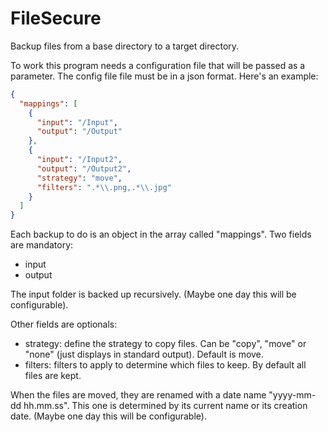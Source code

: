 # FileSecure

Backup files from a base directory to a target directory.

To work this program needs a configuration file that will be passed as a parameter. The config file file must be in a json format. Here's an example:
```json
{
  "mappings": [
    {
      "input": "/Input",
      "output": "/Output"
    },
    {
      "input": "/Input2",
      "output": "/Output2",
      "strategy": "move",
      "filters": ".*\\.png,.*\\.jpg"
    }
  ]
}
```

Each backup to do is an object in the array called "mappings". Two fields are mandatory:
* input
* output

The input folder is backed up recursively. (Maybe one day this will be configurable).

Other fields are optionals:
* strategy: define the strategy to copy files. Can be "copy", "move" or "none" (just displays in standard output). Default is move.
* filters: filters to apply to determine which files to keep. By default all files are kept.

When the files are moved, they are renamed with a date name "yyyy-mm-dd hh.mm.ss". This one is determined by its current name or its creation date. (Maybe one day this will be configurable).
